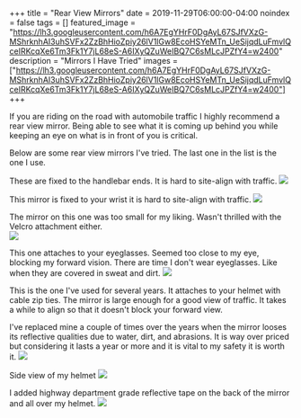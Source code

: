 +++
title =  "Rear View Mirrors"
date = 2019-11-29T06:00:00-04:00
noindex = false
tags = []
featured_image = "https://lh3.googleusercontent.com/h6A7EgYHrF0DgAyL67SJfVXzG-MShrknhAI3uhSVFx2ZzBhHioZpiy26lV1lGw8EcoHSYeMTn_UeSijqdLuFmvlQceIRKcqXe6Tm3Fk1Y7jL68eS-A6IXyQZuWeIBQ7C6sMLcJPZfY4=w2400"
description = "Mirrors I Have Tried"
images = ["https://lh3.googleusercontent.com/h6A7EgYHrF0DgAyL67SJfVXzG-MShrknhAI3uhSVFx2ZzBhHioZpiy26lV1lGw8EcoHSYeMTn_UeSijqdLuFmvlQceIRKcqXe6Tm3Fk1Y7jL68eS-A6IXyQZuWeIBQ7C6sMLcJPZfY4=w2400"]
+++

If you are riding on the road with automobile traffic I highly recommend a rear view mirror. Being able to see what it is coming up behind you while keeping an eye on what is in front of you is critical.

Below are some rear view mirrors I've tried. The last one in the list is the one I use.

These are fixed to the handlebar ends. It is hard to site-align with traffic.
<a href='https://lh3.googleusercontent.com/sByy0sKoxEO5O3_zWNOw9RpqzWBfpgMI8aJazAreuuVPIDo0uWpIaXigjZvodpE3PrYEikPGlfajnMvJfwCg1-gOhH6BdIWD4as5gr5jP_pMuHsqGJtNyx1SmWHuHXRUD9dd6EPCxCY=w2400'><img src='https://lh3.googleusercontent.com/sByy0sKoxEO5O3_zWNOw9RpqzWBfpgMI8aJazAreuuVPIDo0uWpIaXigjZvodpE3PrYEikPGlfajnMvJfwCg1-gOhH6BdIWD4as5gr5jP_pMuHsqGJtNyx1SmWHuHXRUD9dd6EPCxCY=w2400'></a>


This mirror is fixed to your wrist it is hard to site-align with traffic.
<a href='https://lh3.googleusercontent.com/SZpcQl1wtjGW4_NFyeutAKbIMxMU_YNuO9BWLZOV41Tr01PLcSqVd8LOszOCFMm3fItADMj6VO6X_vREaUjSE3UziNAbIlj6wGA1NjtCNyhgoFQ2oIYwHLKGneHhGIgpTS7TbUUDOAY=w2400'><img src='https://lh3.googleusercontent.com/SZpcQl1wtjGW4_NFyeutAKbIMxMU_YNuO9BWLZOV41Tr01PLcSqVd8LOszOCFMm3fItADMj6VO6X_vREaUjSE3UziNAbIlj6wGA1NjtCNyhgoFQ2oIYwHLKGneHhGIgpTS7TbUUDOAY=w2400'></a>


The mirror on this one was too small for my liking. Wasn't thrilled with the Velcro attachment either.  
<a href='https://lh3.googleusercontent.com/6yxAMD6DBLmaCIU7VC-s7jb_WotfeinYi57-yzFiFIHsiTkiFXuqRduK82S5wt4HTVSHoBD9gHdtWnbIzTsJD5F_EOpBve24na76rAPZC1clQexcP8qyEPyXPA6K_2yXFO36IuwcXJg=w2400'><img src='https://lh3.googleusercontent.com/6yxAMD6DBLmaCIU7VC-s7jb_WotfeinYi57-yzFiFIHsiTkiFXuqRduK82S5wt4HTVSHoBD9gHdtWnbIzTsJD5F_EOpBve24na76rAPZC1clQexcP8qyEPyXPA6K_2yXFO36IuwcXJg=w2400'></a>


This one attaches to your eyeglasses. Seemed too close to my eye, blocking my forward vision. There are time I don't wear eyeglasses. Like when they are covered in sweat and dirt.
<a href='https://lh3.googleusercontent.com/nBDocN3v1wioykQMGQbbM0ifzumObnYs9QKs50nL7fKklBrXs8_10url1qqT1giP4GZ6bjlY6JrZuqsuJti2C0UNVrZIZVCNS8nueZdgf_4oPjZ-H_8lqa2UEDS5jHoTI3Un1EmiFgc=w2400'><img src='https://lh3.googleusercontent.com/nBDocN3v1wioykQMGQbbM0ifzumObnYs9QKs50nL7fKklBrXs8_10url1qqT1giP4GZ6bjlY6JrZuqsuJti2C0UNVrZIZVCNS8nueZdgf_4oPjZ-H_8lqa2UEDS5jHoTI3Un1EmiFgc=w2400'></a>

This is the one I've used for several years. It attaches to your helmet with cable zip ties. The mirror is large enough for a good view of traffic. It takes a while to align so that it doesn't block your forward view.

I've replaced mine a couple of times over the years when the mirror looses its reflective qualities due to water, dirt, and abrasions. It is way over priced but considering it lasts a year or more and it is vital to my safety it is worth it.
<a href='https://lh3.googleusercontent.com/kD96dLLlSiSSVnMQkhRIwjcjizz1YTL0oDFkejMeFLNPoLsreKTgi43FO26RGOgLHRs8l2Dpe3oFvcEtmNcUG_z71CMPAZqFEP8NiScGc2kNPqqRb5-c9lIkyovMgbu8nOTt2c2bfKc=w2400'><img src='https://lh3.googleusercontent.com/kD96dLLlSiSSVnMQkhRIwjcjizz1YTL0oDFkejMeFLNPoLsreKTgi43FO26RGOgLHRs8l2Dpe3oFvcEtmNcUG_z71CMPAZqFEP8NiScGc2kNPqqRb5-c9lIkyovMgbu8nOTt2c2bfKc=w2400'></a>


Side view of my helmet
<a href='https://lh3.googleusercontent.com/h6A7EgYHrF0DgAyL67SJfVXzG-MShrknhAI3uhSVFx2ZzBhHioZpiy26lV1lGw8EcoHSYeMTn_UeSijqdLuFmvlQceIRKcqXe6Tm3Fk1Y7jL68eS-A6IXyQZuWeIBQ7C6sMLcJPZfY4=w2400'><img src='https://lh3.googleusercontent.com/h6A7EgYHrF0DgAyL67SJfVXzG-MShrknhAI3uhSVFx2ZzBhHioZpiy26lV1lGw8EcoHSYeMTn_UeSijqdLuFmvlQceIRKcqXe6Tm3Fk1Y7jL68eS-A6IXyQZuWeIBQ7C6sMLcJPZfY4=w2400'></a>


I added highway department grade reflective tape on the back of the mirror and all over my helmet.
<a href='https://lh3.googleusercontent.com/vyE_PF_xhkc8QEpxRDEO6_ApeAXsxfMJzYY9tPeUd6oB7iQ3cQD0RuC2KNj5NH-zGK4whMrgyhqdo7YGlQnBMrChWYOICyKwwkDohv0jzcDTtQj_kEdSJGdMtiu8NrI9CVtTDS3D-vE=w2400'><img src='https://lh3.googleusercontent.com/vyE_PF_xhkc8QEpxRDEO6_ApeAXsxfMJzYY9tPeUd6oB7iQ3cQD0RuC2KNj5NH-zGK4whMrgyhqdo7YGlQnBMrChWYOICyKwwkDohv0jzcDTtQj_kEdSJGdMtiu8NrI9CVtTDS3D-vE=w2400'></a>
